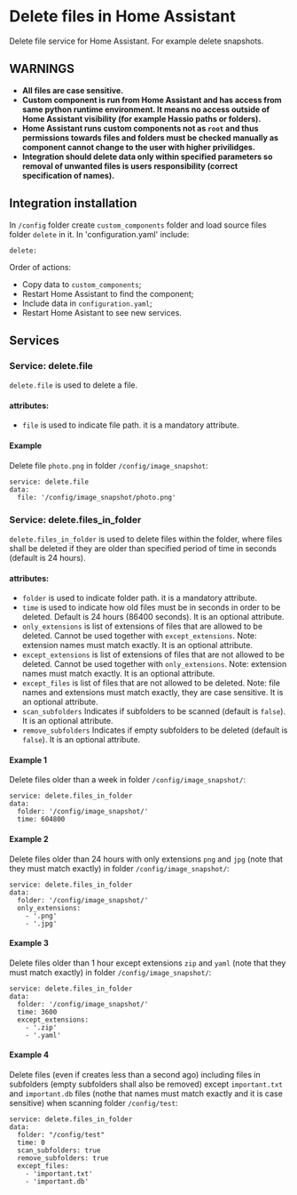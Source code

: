 # Delete files in Home Assistant
Delete file service for Home Assistant. For example delete snapshots.

## WARNINGS
- **All files are case sensitive.**
- **Custom component is run from Home Assistant and has access from same python runtime environment. It means no access outside of Home Assistant visibility (for example Hassio paths or folders).**
- **Home Assistant runs custom components not as `root` and thus permissions towards files and folders must be checked manually as component cannot change to the user with higher privilidges.**
- **Integration should delete data only within specified parameters so removal of unwanted files is users responsibility (correct specification of names).**

## Integration installation
In `/config` folder create `custom_components` folder and load source files folder `delete` in it. In 'configuration.yaml' include:
```
delete:
```
Order of actions:
- Copy data to `custom_components`;
- Restart Home Assistant to find the component;
- Include data in `configuration.yaml`;
- Restart Home Asistant to see new services.

## Services
### Service: delete.file
`delete.file` is used to delete a file.

#### attributes:
- `file` is used to indicate file path. it is a mandatory attribute.

#### Example
Delete file `photo.png` in folder `/config/image_snapshot`:
```
service: delete.file
data:
  file: '/config/image_snapshot/photo.png'
```

### Service: delete.files_in_folder
`delete.files_in_folder` is used to delete files within the folder, where files shall be deleted if they are older than specified period of time in seconds (default is 24 hours).

#### attributes:
- `folder` is used to indicate folder path. it is a mandatory attribute.
- `time` is used to indicate how old files must be  in seconds in order to be deleted. Default is 24 hours (86400 seconds). It is an optional attribute.
- `only_extensions` is list of extensions of files that are allowed to be deleted. Cannot be used together with `except_extensions`. Note: extension names must match exactly. It is an optional attribute.
- `except_extensions` is list of extensions of files that are not allowed to be deleted. Cannot be used together with `only_extensions`. Note: extension names must match exactly. It is an optional attribute.
- `except_files` is list of files that are not allowed to be deleted. Note: file names and extensions must match exactly, they are case sensitive. It is an optional attribute.
- `scan_subfolders` Indicates if subfolders to be scanned (default is `false`). It is an optional attribute.
- `remove_subfolders` Indicates if empty subfolders to be deleted (default is `false`). It is an optional attribute.

#### Example 1
Delete files older than a week in folder `/config/image_snapshot/`:
```
service: delete.files_in_folder
data:
  folder: '/config/image_snapshot/'
  time: 604800
```

#### Example 2
Delete files older than 24 hours with only extensions `png` and `jpg` (note that they must match exactly) in folder `/config/image_snapshot/`:
```
service: delete.files_in_folder
data:
  folder: '/config/image_snapshot/'
  only_extensions:
    - '.png'
    - '.jpg'
```

#### Example 3
Delete files older than 1 hour except extensions `zip` and `yaml` (note that they must match exactly) in folder `/config/image_snapshot/`:
```
service: delete.files_in_folder
data:
  folder: '/config/image_snapshot/'
  time: 3600
  except_extensions:
    - '.zip'
    - '.yaml'
```

#### Example 4
Delete files (even if creates less than a second ago) including files in subfolders (empty subfolders shall also be removed) except `important.txt` and `important.db` files (nothe that names must match exactly and it is case sensitive) when scanning folder `/config/test`:
```
service: delete.files_in_folder
data:
  folder: "/config/test"
  time: 0
  scan_subfolders: true
  remove_subfolders: true
  except_files:
    - 'important.txt'
    - 'important.db'
```
